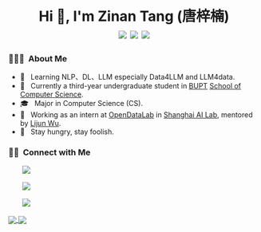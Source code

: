 <h1 align="center">Hi 👋, I'm Zinan Tang (唐梓楠)
  <div style="text-align: center;">
    <img src="https://img.shields.io/badge/-C++-00599C?style=flat-square&logo=c%2B%2B&logoColor=white" style="display: inline-block;" /> 
    <img src="https://img.shields.io/badge/-Python-3776AB?style=flat-square&logo=python&logoColor=white" style="display: inline-block;" />
    <img src="https://img.shields.io/badge/PyTorch-green?style=flat-square&logo=pytorch&logoColor=white" style="display: inline-block;" />
  </div>
</h1>

<h3> 👨🏻‍💻 &nbsp;About Me </h3>

- 🤔 &nbsp; Learning NLP、DL、LLM especially Data4LLM and LLM4data.
- 🏫 &nbsp; Currently a third-year undergraduate student in [BUPT](https://www.bupt.edu.cn/) [School of Computer Science](https://scs.bupt.edu.cn/).
- 🎓 &nbsp; Major in Computer Science (CS).
- 🌱 &nbsp; Working as an intern at [OpenDataLab](https://opendatalab.github.io) in [Shanghai AI Lab](https://www.shlab.org.cn/), mentored by [Lijun Wu](https://apeterswu.github.io).
- 🔭 &nbsp; Stay hungry, stay foolish.

<h3> 🤝🏻 &nbsp;Connect with Me</h3>

<span align="left">
  <p>&nbsp;&nbsp;&nbsp;&nbsp;&nbsp;&nbsp; 
    <a href="mailto:tangzinan@bupt.edu.cn" target=_blank">
      <img src="https://img.shields.io/badge/email-white?style=social&logo=gmail&label=tangzinan@bupt.edu.cn">
    </a>
  </p>
  <p>&nbsp;&nbsp;&nbsp;&nbsp;&nbsp;&nbsp;  
    <a href="https://github.com/Word2VecT" target="_blank">
      <img src="https://img.shields.io/badge/github-white?style=social&logo=github&label=Word2VecT">
    </a>
  </p>
  <p>&nbsp;&nbsp;&nbsp;&nbsp;&nbsp;&nbsp;  
    <a href="https://zinantang.works" target="_blank">
      <img src="https://img.shields.io/badge/Personal-Blog-blue?style=social&logo=homepage">
    </a>
  </p>
</span>

<a href="https://github.com/anuraghazra/github-readme-stats">
  <img align="center" src="https://github-readme-stats.vercel.app/api?username=Word2VecT&show_icons=true&count_private=true" />
</a>
<a href="https://github.com/anuraghazra/convoychat">
  <img align="center" src="https://github-readme-stats.vercel.app/api/top-langs/?username=Word2VecT" />
</a>
